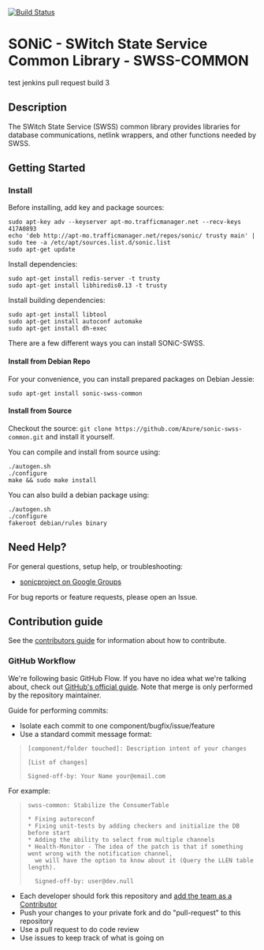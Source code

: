 [![Build Status](https://sonic-jenkins.westus.cloudapp.azure.com/job/common/job/sonic-swss-common-build/badge/icon)](https://sonic-jenkins.westus.cloudapp.azure.com/job/common/job/sonic-swss-common-build/)

# SONiC - SWitch State Service Common Library - SWSS-COMMON

test jenkins pull request build 3

## Description
The SWitch State Service (SWSS) common library provides libraries for database communications, netlink wrappers, and other functions needed by SWSS.

## Getting Started

### Install

Before installing, add key and package sources:

    sudo apt-key adv --keyserver apt-mo.trafficmanager.net --recv-keys 417A0893
    echo 'deb http://apt-mo.trafficmanager.net/repos/sonic/ trusty main' | sudo tee -a /etc/apt/sources.list.d/sonic.list
    sudo apt-get update

Install dependencies:

    sudo apt-get install redis-server -t trusty
    sudo apt-get install libhiredis0.13 -t trusty

Install building dependencies:

    sudo apt-get install libtool
    sudo apt-get install autoconf automake
    sudo apt-get install dh-exec

There are a few different ways you can install SONiC-SWSS.

#### Install from Debian Repo

For your convenience, you can install prepared packages on Debian Jessie:

    sudo apt-get install sonic-swss-common

#### Install from Source

Checkout the source: `git clone https://github.com/Azure/sonic-swss-common.git` and install it yourself.

You can compile and install from source using:

    ./autogen.sh
    ./configure
    make && sudo make install

You can also build a debian package using:

    ./autogen.sh
    ./configure
    fakeroot debian/rules binary

## Need Help?

For general questions, setup help, or troubleshooting:
- [sonicproject on Google Groups](https://groups.google.com/d/forum/sonicproject)

For bug reports or feature requests, please open an Issue.

## Contribution guide

See the [contributors guide](https://github.com/Azure/SONiC/blob/gh-pages/CONTRIBUTING.md) for information about how to contribute.

### GitHub Workflow

We're following basic GitHub Flow. If you have no idea what we're talking about, check out [GitHub's official guide](https://guides.github.com/introduction/flow/). Note that merge is only performed by the repository maintainer.

Guide for performing commits:

* Isolate each commit to one component/bugfix/issue/feature
* Use a standard commit message format:

>     [component/folder touched]: Description intent of your changes
>
>     [List of changes]
>
> 	  Signed-off-by: Your Name your@email.com

For example:

>     swss-common: Stabilize the ConsumerTable
>
>     * Fixing autoreconf
>     * Fixing unit-tests by adding checkers and initialize the DB before start
>     * Adding the ability to select from multiple channels
>     * Health-Monitor - The idea of the patch is that if something went wrong with the notification channel,
>       we will have the option to know about it (Query the LLEN table length).
>
>       Signed-off-by: user@dev.null


* Each developer should fork this repository and [add the team as a Contributor](https://help.github.com/articles/adding-collaborators-to-a-personal-repository)
* Push your changes to your private fork and do "pull-request" to this repository
* Use a pull request to do code review
* Use issues to keep track of what is going on

